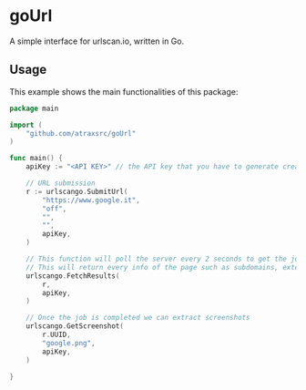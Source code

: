 # goUrl
A simple interface for urlscan.io, written in Go.

## Usage
This example shows the main functionalities of this package:

```go
package main

import (
	"github.com/atraxsrc/goUrl"
)

func main() {
	apiKey := "<API KEY>" // the API key that you have to generate creating an account

    // URL submission
	r := urlscango.SubmitUrl(
		"https://www.google.it",
		"off",
		"",
		"",
		apiKey,
	)

    // This function will poll the server every 2 seconds to get the job result
    // This will return every info of the page such as subdomains, external requests and so on
	urlscango.FetchResults(
		r,
		apiKey,
	)

    // Once the job is completed we can extract screenshots
	urlscango.GetScreenshot(
		r.UUID,
		"google.png",
		apiKey,
	)

}

```
